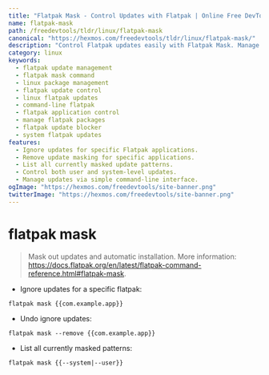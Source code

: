 ```yaml
---
title: "Flatpak Mask - Control Updates with Flatpak | Online Free DevTools by Hexmos"
name: flatpak-mask
path: /freedevtools/tldr/linux/flatpak-mask
canonical: "https://hexmos.com/freedevtools/tldr/linux/flatpak-mask/"
description: "Control Flatpak updates easily with Flatpak Mask. Manage application updates and prevent automatic installations using simple commands. Free online tool, no registration required."
category: linux
keywords:
  - flatpak update management
  - flatpak mask command
  - linux package management
  - flatpak update control
  - linux flatpak updates
  - command-line flatpak
  - flatpak application control
  - manage flatpak packages
  - flatpak update blocker
  - system flatpak updates
features:
  - Ignore updates for specific Flatpak applications.
  - Remove update masking for specific applications.
  - List all currently masked update patterns.
  - Control both user and system-level updates.
  - Manage updates via simple command-line interface.
ogImage: "https://hexmos.com/freedevtools/site-banner.png"
twitterImage: "https://hexmos.com/freedevtools/site-banner.png"
---
```


# flatpak mask

> Mask out updates and automatic installation.
> More information: <https://docs.flatpak.org/en/latest/flatpak-command-reference.html#flatpak-mask>.

- Ignore updates for a specific flatpak:

`flatpak mask {{com.example.app}}`

- Undo ignore updates:

`flatpak mask --remove {{com.example.app}}`

- List all currently masked patterns:

`flatpak mask {{--system|--user}}`
